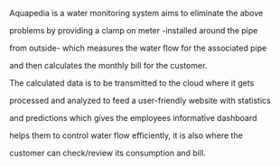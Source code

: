 Aquapedia is a water monitoring system aims to eliminate the above

problems by providing a clamp on meter -installed around the pipe

from outside- which measures the water flow for the associated pipe

and then calculates the monthly bill for the customer.

The calculated data is to be transmitted to the cloud where it gets

processed and analyzed to feed a user-friendly website with statistics

and predictions which gives the employees informative dashboard

helps them to control water flow efficiently, it is also where the

customer can check/review its consumption and bill.
